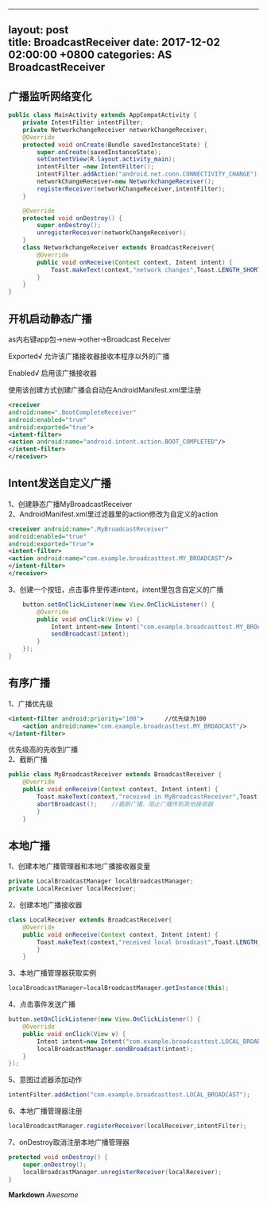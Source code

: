 
---  
layout: post  
title: BroadcastReceiver
date: 2017-12-02 02:00:00 +0800 
categories: AS BroadcastReceiver
---  

## 广播监听网络变化
```JAVA
public class MainActivity extends AppCompatActivity {
    private IntentFilter intentFilter;
    private NetworkchangeReceiver networkChangeReceiver;
    @Override
    protected void onCreate(Bundle savedInstanceState) {
        super.onCreate(savedInstanceState);
        setContentView(R.layout.activity_main);
        intentFilter =new IntentFilter();                                 //创建意图过滤器
        intentFilter.addAction("android.net.conn.CONNECTIVITY_CHANGE");   //添加需要监听的广播
        networkChangeReceiver=new NetworkchangeReceiver();                //创造实例
        registerReceiver(networkChangeReceiver,intentFilter);             //注册接收器和意图过滤器
    }

    @Override
    protected void onDestroy() {
        super.onDestroy();
        unregisterReceiver(networkChangeReceiver);                        //销毁后动态广播一定要取消注册
    }
    class NetworkchangeReceiver extends BroadcastReceiver{
        @Override
        public void onReceive(Context context, Intent intent) {
            Toast.makeText(context,"network changes",Toast.LENGTH_SHORT).show();
        }
    }
}
```
## 开机启动静态广播
as内右键app包→new→other→Broadcast Receiver  

Exported√   允许该广播接收器接收本程序以外的广播  

Enabled√     启用该广播接收器  

使用该创建方式创建广播会自动在AndroidManifest.xml里注册  
```XML
<receiver    
android:name=".BootCompleteReceiver"    
android:enabled="true"    
android:exported="true">    
<intent-filter>                                                               //过滤器        
<action android:name="android.intent.action.BOOT_COMPLETED"/>             //接收系统的广播        
</intent-filter>                                                          //类里写接受到广播后的逻辑，例子是开机启动完毕的广播
</receiver>
```
## Intent发送自定义广播
1、创建静态广播MyBroadcastReceiver  
2、AndroidManifest.xml里过滤器里的action修改为自定义的action  
```XML
<receiver android:name=".MyBroadcastReceiver"    
android:enabled="true"    
android:exported="true">    
<intent-filter>        
<action android:name="com.example.broadcasttest.MY_BROADCAST"/>    
</intent-filter>    
</receiver>
```
3、创建一个按钮，点击事件里传递intent，intent里包含自定义的广播  
```JAVA
    button.setOnClickListener(new View.OnClickListener() {
        @Override
        public void onClick(View v) {
            Intent intent=new Intent("com.example.broadcasttest.MY_BROADCAST");
            sendBroadcast(intent);
        }
    });
}
```
## 有序广播
1、广播优先级  
```XML
<intent-filter android:priority="100">      //优先级为100
    <action android:name="com.example.broadcasttest.MY_BROADCAST"/>
</intent-filter>
```
优先级高的先收到广播  
2、截断广播  
```JAVA
public class MyBroadcastReceiver extends BroadcastReceiver {    
	@Override    
	public void onReceive(Context context, Intent intent) {        
		Toast.makeText(context,"received in MyBroadcastReceiver",Toast.LENGTH_SHORT).show();        
		abortBroadcast();    //截断广播，阻止广播传到其他接收器    
		}
	}
```
## 本地广播
1、创建本地广播管理器和本地广播接收器变量  
```JAVA
private LocalBroadcastManager localBroadcastManager;
private LocalReceiver localReceiver;
```
2、创建本地广播接收器  
```JAVA
class LocalReceiver extends BroadcastReceiver{    
	@Override    
	public void onReceive(Context context, Intent intent) {        
		Toast.makeText(context,"received local broadcast",Toast.LENGTH_SHORT).show();    
		}
	}
```
3、本地广播管理器获取实例  
```JAVA
localBroadcastManager=localBroadcastManager.getInstance(this);
```
4、点击事件发送广播  
```JAVA
button.setOnClickListener(new View.OnClickListener() {
    @Override
    public void onClick(View v) {
        Intent intent=new Intent("com.example.broadcasttest.LOCAL_BROADCAST");
        localBroadcastManager.sendBroadcast(intent);
    }
});
```
5、意图过滤器添加动作  
```JAVA
intentFilter.addAction("com.example.broadcasttest.LOCAL_BROADCAST");
```
6、本地广播管理器注册
```JAVA
localBroadcastManager.registerReceiver(localReceiver,intentFilter);
```
7、onDestroy取消注册本地广播管理器  
```JAVA
protected void onDestroy() {
    super.onDestroy();
    localBroadcastManager.unregisterReceiver(localReceiver);
}
```
**Markdown**
*Awesome*